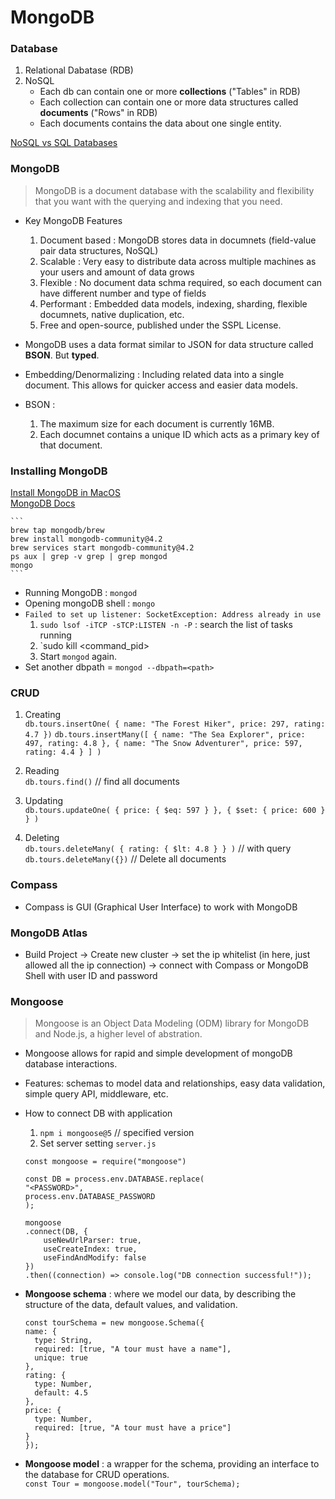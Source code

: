 # MongoDB

### Database

1. Relational Dabatase (RDB)
2. NoSQL
   - Each db can contain one or more **collections** ("Tables" in RDB)
   - Each collection can contain one or more data structures called **documents** ("Rows" in RDB)
   - Each documents contains the data about one single entity.

[NoSQL vs SQL Databases](https://www.mongodb.com/scale/nosql-vs-relational-databases)

### MongoDB

> MongoDB is a document database with the scalability and flexibility that you want with the querying and indexing that you need.

- Key MongoDB Features

  1. Document based : MongoDB stores data in documnets (field-value pair data structures, NoSQL)
  2. Scalable : Very easy to distribute data across multiple machines as your users and amount of data grows
  3. Flexible : No document data schma required, so each document can have different number and type of fields
  4. Performant : Embedded data models, indexing, sharding, flexible documnets, native duplication, etc.
  5. Free and open-source, published under the SSPL License.

- MongoDB uses a data format similar to JSON for data structure called **BSON**. But **typed**.
- Embedding/Denormalizing : Including related data into a single document. This allows for quicker access and easier data models.
- BSON :
  1. The maximum size for each document is currently 16MB.
  2. Each documnet contains a unique ID which acts as a primary key of that document.

### Installing MongoDB

[Install MongoDB in MacOS](https://docs.mongodb.com/manual/tutorial/install-mongodb-on-os-x/)  
[MongoDB Docs](https://docs.mongodb.com/)

    ```
    brew tap mongodb/brew
    brew install mongodb-community@4.2
    brew services start mongodb-community@4.2
    ps aux | grep -v grep | grep mongod
    mongo
    ```

- Running MongoDB : `mongod`
- Opening mongoDB shell : `mongo`
- `Failed to set up listener: SocketException: Address already in use`
  1. `sudo lsof -iTCP -sTCP:LISTEN -n -P` : search the list of tasks running
  2. `sudo kill <command_pid>
  3. Start `mongod` again.
- Set another dbpath = `mongod --dbpath=<path>`

### CRUD

1. Creating  
   `db.tours.insertOne( { name: "The Forest Hiker", price: 297, rating: 4.7 })`
   `db.tours.insertMany([ { name: "The Sea Explorer", price: 497, rating: 4.8 }, { name: "The Snow Adventurer", price: 597, rating: 4.4 } ] )`

2. Reading  
   `db.tours.find()` // find all documents

3. Updating  
   `db.tours.updateOne( { price: { $eq: 597 } }, { $set: { price: 600 } } )`

4. Deleting  
   `db.tours.deleteMany( { rating: { $lt: 4.8 } } )` // with query  
   `db.tours.deleteMany({})` // Delete all documents

### Compass

- Compass is GUI (Graphical User Interface) to work with MongoDB

### MongoDB Atlas

- Build Project -> Create new cluster -> set the ip whitelist (in here, just allowed all the ip connection) -> connect with Compass or MongoDB Shell with user ID and password

### Mongoose

> Mongoose is an Object Data Modeling (ODM) library for MongoDB and Node.js, a higher level of abstration.

- Mongoose allows for rapid and simple development of mongoDB database interactions.
- Features: schemas to model data and relationships, easy data validation, simple query API, middleware, etc.

- How to connect DB with application

  1. `npm i mongoose@5` // specified version
  2. Set server setting `server.js`

  ```JS
  const mongoose = require("mongoose")

  const DB = process.env.DATABASE.replace(
  "<PASSWORD>",
  process.env.DATABASE_PASSWORD
  );

  mongoose
  .connect(DB, {
      useNewUrlParser: true,
      useCreateIndex: true,
      useFindAndModify: false
  })
  .then((connection) => console.log("DB connection successful!"));
  ```

- **Mongoose schema** : where we model our data, by describing the structure of the data, default values, and validation.

  ```JS
  const tourSchema = new mongoose.Schema({
  name: {
    type: String,
    required: [true, "A tour must have a name"],
    unique: true
  },
  rating: {
    type: Number,
    default: 4.5
  },
  price: {
    type: Number,
    required: [true, "A tour must have a price"]
  }
  });
  ```

- **Mongoose model** : a wrapper for the schema, providing an interface to the database for CRUD operations.  
  `const Tour = mongoose.model("Tour", tourSchema);`
